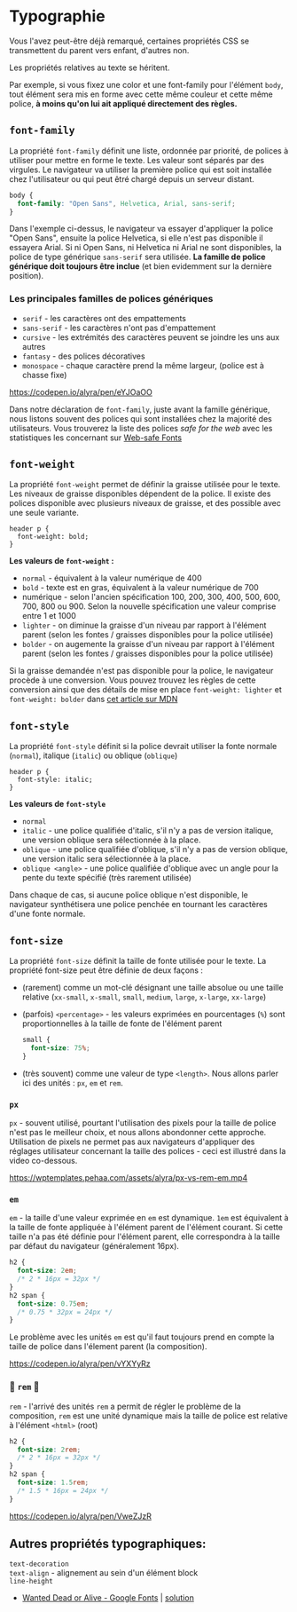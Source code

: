# Typographie

Vous l'avez peut-être déjà remarqué, certaines propriétés CSS se transmettent du parent vers enfant, d'autres non.

Les propriétés relatives au texte se héritent.

Par exemple, si vous fixez une color et une font-family pour l'élément `body`, tout élément sera mis en forme avec cette même couleur et cette même police, **à moins qu'on lui ait appliqué directement des règles.**

## `font-family`

La propriété `font-family` définit une liste, ordonnée par priorité, de polices à utiliser pour mettre en forme le texte. Les valeur sont séparés par des virgules.  Le navigateur va utiliser la première police qui est soit installée chez l'utilisateur ou qui peut êtré chargé depuis un serveur distant.

```css
body {
  font-family: "Open Sans", Helvetica, Arial, sans-serif;
}
```

Dans l'exemple ci-dessus, le navigateur va essayer d'appliquer la police "Open Sans", ensuite la police Helvetica, si elle n'est pas disponible il essayera Arial. Si ni Open Sans, ni Helvetica ni Arial ne sont disponibles, la police de type générique `sans-serif` sera utilisée. **La famille de police générique doit toujours être inclue** (et bien evidemment sur la dernière position).

### Les principales familles de polices génériques

- `serif` - les caractères ont des empattements
- `sans-serif` - les caractères n'ont pas d'empattement
- `cursive` - les extrémités des caractères peuvent se joindre les uns aux autres
- `fantasy` - des polices décoratives 
- `monospace` - chaque caractère prend la même largeur, (police est à chasse fixe)

https://codepen.io/alyra/pen/eYJOaOO

Dans notre déclaration de `font-family`, juste avant la famille générique, nous listons souvent des polices qui sont installées chez la majorité des utilisateurs. Vous trouverez la liste des polices *safe for the web* avec les statistiques les concernant sur [Web-safe Fonts](https://www.cssfontstack.com/)

## `font-weight`

La propriété `font-weight` permet de définir la graisse utilisée pour le texte. Les niveaux de graisse disponibles dépendent de la police. Il existe des polices disponible avec plusieurs niveaux de graisse, et des possible avec une seule variante.

```
header p {
  font-weight: bold;
}
```

**Les valeurs de `font-weight` :**

- `normal` - équivalent à la valeur  numérique de 400
- `bold` - texte est en gras, équivalent à la valeur numérique de 700
- numérique - selon l'ancien spécification 100, 200, 300, 400, 500, 600, 700, 800 ou 900. Selon la nouvelle spécification une valeur comprise entre 1 et 1000
- `lighter` - on diminue la graisse d'un niveau par rapport à l'élément parent (selon les fontes / graisses disponibles pour la police utilisée)
- `bolder` - on augemente la graisse d'un niveau par rapport à l'élément parent (selon les fontes / graisses disponibles pour la police utilisée)

Si la graisse demandée n'est pas disponible pour la police, le navigateur procède à une conversion. Vous pouvez trouvez les règles de cette conversion ainsi que des détails de mise en place `font-weight: lighter` et `font-weight: bolder` dans [cet article sur MDN](https://developer.mozilla.org/fr/docs/Web/CSS/font-weight)



## `font-style`

La propriété `font-style` définit si la police devrait utiliser la fonte normale (`normal`), italique (`italic`) ou oblique (`oblique`)

```
header p {
  font-style: italic;
}
```

**Les valeurs de `font-style`**
- `normal`
- `italic` - une police qualifiée d'italic, s'il n'y a pas de version italique, une version oblique sera sélectionnée à la place.
- `oblique` - une police qualifiée d'oblique, s'il n'y a pas de version oblique, une version italic sera sélectionnée à la place. 
- `oblique <angle>` - une police qualifiée d'oblique avec un angle pour la pente du texte spécifié  (très rarement utilisée)

Dans chaque de cas, si aucune police oblique n'est disponible, le navigateur synthétisera une police penchée en tournant les caractères d'une fonte normale.

## `font-size`

La propriété `font-size` définit la taille de fonte utilisée pour le texte. La propriété font-size peut être définie de deux façons :

- (rarement) comme un mot-clé désignant une taille absolue ou une taille relative (`xx-small`, `x-small`, `small`, `medium`, `large`, `x-large`, `xx-large`)
- (parfois) `<percentage>` - les valeurs exprimées en pourcentages (`%`) sont proportionnelles à la taille de fonte de l'élément parent
  
  ```css
  small {
    font-size: 75%;
  }
  ```
- (très souvent) comme une valeur de type `<length>`. Nous allons parler ici des  unités : `px`, `em` et `rem`.
  
### `px`

`px` - souvent utilisé, pourtant l'utilisation des pixels pour la taille de police n'est pas le meilleur choix, et nous allons abondonner cette approche. Utilisation de pixels ne permet pas aux navigateurs d'appliquer des réglages utilisateur concernant la taille des polices - ceci est illustré dans la video co-dessous.
  
  https://wptemplates.pehaa.com/assets/alyra/px-vs-rem-em.mp4
 
### `em`

`em` - la taille d'une valeur exprimée en `em` est dynamique. `1em` est équivalent à la taille de fonte appliquée à l'élément parent de l'élément courant. Si cette taille n'a pas été définie pour l'élément parent, elle correspondra à la taille par défaut du navigateur (généralement 16px).
  
  ```css
  h2 {
    font-size: 2em;
    /* 2 * 16px = 32px */
  }
  h2 span {
    font-size: 0.75em;
    /* 0.75 * 32px = 24px */
  }
  ```
  
  Le problème avec les unités `em` est qu'il faut toujours prend en compte la taille de police dans l'élement parent (la composition).
  
  https://codepen.io/alyra/pen/vYXYyRz
  
### 🤩 `rem` 🥳

`rem` - l'arrivé des unités `rem` a permit de régler le problème de la composition, `rem` est une unité dynamique mais la taille de police est relative à l'élément `<html>` (root)

  ```css
  h2 {
    font-size: 2rem;
    /* 2 * 16px = 32px */
  }
  h2 span {
    font-size: 1.5rem;
    /* 1.5 * 16px = 24px */
  }
  ```
  
https://codepen.io/alyra/pen/VweZJzR

## Autres propriétés typographiques:

`text-decoration`  
`text-align` - alignement au sein d'un élément block  
`line-height`

- [Wanted Dead or Alive - Google Fonts](https://codesandbox.io/s/police-rxtme?file=/index.html) | [solution](https://codepen.io/alyra/pen/6eba070d53ff9fa1f9b0952d6ace935f)
